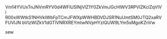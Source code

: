 Vm14YVUxTnJNVmRYV0d4WFlUSlNjVlZ1Y0ZkVmJGcHlWV3RPVlZKclZqVlVi
R00xWWtkS1NHVklWbFpTCmJFWXpWWHBDVDJSR1NuUmtSM0JTQ2xaRVFUVlJN
bVIzWlZkV1dGTlVNRXREYmtwNVpHYzlQUW9LYm5sMgoKZnVw

sew